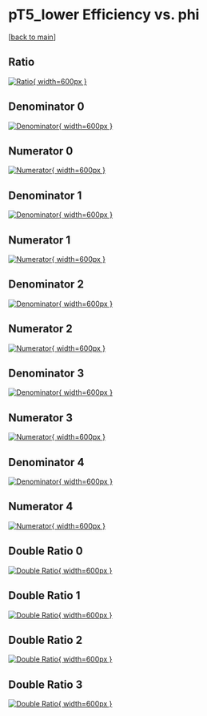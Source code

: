 # pT5_lower Efficiency vs. phi

[[back to main](./)]



## Ratio

[![Ratio](../mtv/var/pT5_lower_xtr_321_-1_eff_phi.png){ width=600px }](../mtv/var/pT5_lower_xtr_321_-1_eff_phi.pdf)

## Denominator 0

[![Denominator](../mtv/den/pT5_lower_xtr_321_-1_eff_phi_den0.png){ width=600px }](../mtv/den/pT5_lower_xtr_321_-1_eff_phi_den0.pdf)

## Numerator 0

[![Numerator](../mtv/num/pT5_lower_xtr_321_-1_eff_phi_num0.png){ width=600px }](../mtv/num/pT5_lower_xtr_321_-1_eff_phi_num0.pdf)

## Denominator 1

[![Denominator](../mtv/den/pT5_lower_xtr_321_-1_eff_phi_den1.png){ width=600px }](../mtv/den/pT5_lower_xtr_321_-1_eff_phi_den1.pdf)

## Numerator 1

[![Numerator](../mtv/num/pT5_lower_xtr_321_-1_eff_phi_num1.png){ width=600px }](../mtv/num/pT5_lower_xtr_321_-1_eff_phi_num1.pdf)

## Denominator 2

[![Denominator](../mtv/den/pT5_lower_xtr_321_-1_eff_phi_den2.png){ width=600px }](../mtv/den/pT5_lower_xtr_321_-1_eff_phi_den2.pdf)

## Numerator 2

[![Numerator](../mtv/num/pT5_lower_xtr_321_-1_eff_phi_num2.png){ width=600px }](../mtv/num/pT5_lower_xtr_321_-1_eff_phi_num2.pdf)

## Denominator 3

[![Denominator](../mtv/den/pT5_lower_xtr_321_-1_eff_phi_den3.png){ width=600px }](../mtv/den/pT5_lower_xtr_321_-1_eff_phi_den3.pdf)

## Numerator 3

[![Numerator](../mtv/num/pT5_lower_xtr_321_-1_eff_phi_num3.png){ width=600px }](../mtv/num/pT5_lower_xtr_321_-1_eff_phi_num3.pdf)

## Denominator 4

[![Denominator](../mtv/den/pT5_lower_xtr_321_-1_eff_phi_den4.png){ width=600px }](../mtv/den/pT5_lower_xtr_321_-1_eff_phi_den4.pdf)

## Numerator 4

[![Numerator](../mtv/num/pT5_lower_xtr_321_-1_eff_phi_num4.png){ width=600px }](../mtv/num/pT5_lower_xtr_321_-1_eff_phi_num4.pdf)

## Double Ratio 0

[![Double Ratio](../mtv/ratio/pT5_lower_xtr_321_-1_eff_phi_ratio0.png){ width=600px }](../mtv/ratio/pT5_lower_xtr_321_-1_eff_phi_ratio0.pdf)

## Double Ratio 1

[![Double Ratio](../mtv/ratio/pT5_lower_xtr_321_-1_eff_phi_ratio1.png){ width=600px }](../mtv/ratio/pT5_lower_xtr_321_-1_eff_phi_ratio1.pdf)

## Double Ratio 2

[![Double Ratio](../mtv/ratio/pT5_lower_xtr_321_-1_eff_phi_ratio2.png){ width=600px }](../mtv/ratio/pT5_lower_xtr_321_-1_eff_phi_ratio2.pdf)

## Double Ratio 3

[![Double Ratio](../mtv/ratio/pT5_lower_xtr_321_-1_eff_phi_ratio3.png){ width=600px }](../mtv/ratio/pT5_lower_xtr_321_-1_eff_phi_ratio3.pdf)

